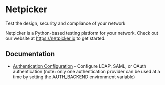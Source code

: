 # Netpicker

Test the design, security and compliance of your network

Netpicker is a Python-based testing platform for your network. Check out our website at https://netpicker.io to get started.

## Documentation

- [Authentication Configuration](docs/authentication/README.md) - Configure LDAP, SAML, or OAuth authentication (note: only one authentication provider can be used at a time by setting the AUTH_BACKEND environment variable)
